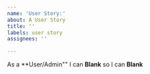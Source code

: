 ```yaml
---
name: 'User Story:'
about: A User Story
title: ''
labels: user story
assignees: ''

---
```


As a **User/Admin"" I can **Blank** so I can **Blank**
